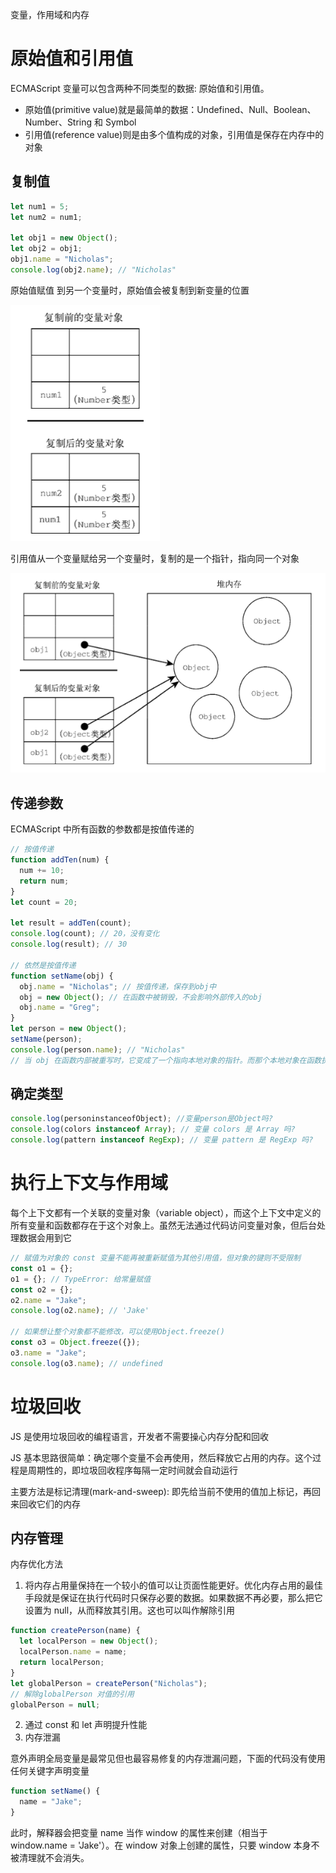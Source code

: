 变量，作用域和内存

# 原始值和引用值

ECMAScript 变量可以包含两种不同类型的数据: 原始值和引用值。

- 原始值(primitive value)就是最简单的数据：Undefined、Null、Boolean、Number、String 和 Symbol
- 引用值(reference value)则是由多个值构成的对象，引用值是保存在内存中的对象

## 复制值

```javascript
let num1 = 5;
let num2 = num1;

let obj1 = new Object();
let obj2 = obj1;
obj1.name = "Nicholas";
console.log(obj2.name); // "Nicholas"
```

原始值赋值 到另一个变量时，原始值会被复制到新变量的位置

![image tooltip here](./assets/4-1.png)

引用值从一个变量赋给另一个变量时，复制的是一个指针，指向同一个对象

![image tooltip here](./assets/4-2.png)

## 传递参数

ECMAScript 中所有函数的参数都是按值传递的

```javascript
// 按值传递
function addTen(num) {
  num += 10;
  return num;
}
let count = 20;

let result = addTen(count);
console.log(count); // 20，没有变化
console.log(result); // 30

// 依然是按值传递
function setName(obj) {
  obj.name = "Nicholas"; // 按值传递，保存到obj中
  obj = new Object(); // 在函数中被销毁，不会影响外部传入的obj
  obj.name = "Greg";
}
let person = new Object();
setName(person);
console.log(person.name); // "Nicholas"
// 当 obj 在函数内部被重写时，它变成了一个指向本地对象的指针。而那个本地对象在函数执行结束时就被销毁了
```

## 确定类型

```javascript
console.log(personinstanceofObject); //变量person是Object吗?
console.log(colors instanceof Array); // 变量 colors 是 Array 吗?
console.log(pattern instanceof RegExp); // 变量 pattern 是 RegExp 吗?
```

# 执行上下文与作用域

每个上下文都有一个关联的变量对象（variable object），而这个上下文中定义的所有变量和函数都存在于这个对象上。虽然无法通过代码访问变量对象，但后台处理数据会用到它

```javascript
// 赋值为对象的 const 变量不能再被重新赋值为其他引用值，但对象的键则不受限制
const o1 = {};
o1 = {}; // TypeError: 给常量赋值
const o2 = {};
o2.name = "Jake";
console.log(o2.name); // 'Jake'

// 如果想让整个对象都不能修改，可以使用Object.freeze()
const o3 = Object.freeze({});
o3.name = "Jake";
console.log(o3.name); // undefined
```

# 垃圾回收

JS 是使用垃圾回收的编程语言，开发者不需要操心内存分配和回收

JS 基本思路很简单：确定哪个变量不会再使用，然后释放它占用的内存。这个过程是周期性的，即垃圾回收程序每隔一定时间就会自动运行

主要方法是标记清理(mark-and-sweep): 即先给当前不使用的值加上标记，再回来回收它们的内存

## 内存管理

内存优化方法

1. 将内存占用量保持在一个较小的值可以让页面性能更好。优化内存占用的最佳手段就是保证在执行代码时只保存必要的数据。如果数据不再必要，那么把它设置为 null，从而释放其引用。这也可以叫作解除引用

```javascript
function createPerson(name) {
  let localPerson = new Object();
  localPerson.name = name;
  return localPerson;
}
let globalPerson = createPerson("Nicholas");
// 解除globalPerson 对值的引用
globalPerson = null;
```

2. 通过 const 和 let 声明提升性能
3. 内存泄漏

意外声明全局变量是最常见但也最容易修复的内存泄漏问题，下面的代码没有使用任何关键字声明变量

```javascript
function setName() {
  name = "Jake";
}
```

此时，解释器会把变量 name 当作 window 的属性来创建（相当于 window.name = 'Jake'）。在 window 对象上创建的属性，只要 window 本身不被清理就不会消失。
